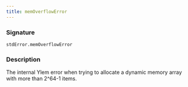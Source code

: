 ```yaml
---
title: memOverflowError
---
```


### Signature

```solidity
stdError.memOverflowError
```

### Description

The internal Ylem error when trying to allocate a dynamic memory array with more than 2^64-1 items.
